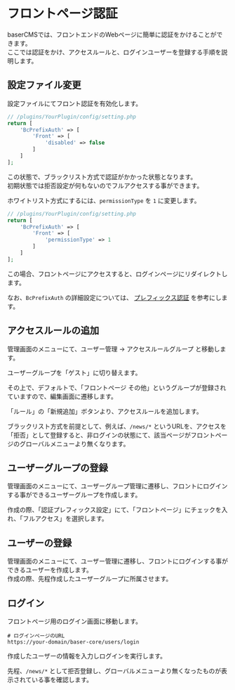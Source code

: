 # フロントページ認証

baserCMSでは、フロントエンドのWebページに簡単に認証をかけることができます。  
ここでは認証をかけ、アクセスルールと、ログインユーザーを登録する手順を説明します。

## 設定ファイル変更
設定ファイルにてフロント認証を有効化します。

```php
// /plugins/YourPlugin/config/setting.php
return [
    'BcPrefixAuth' => [
        'Front' => [
            'disabled' => false
        ]
    ]
];
```

この状態で、ブラックリスト方式で認証がかかった状態となります。  
初期状態では拒否設定が何もないのでフルアクセスする事ができます。

ホワイトリスト方式にするには、`permissionType` を `1` に変更します。

```php
// /plugins/YourPlugin/config/setting.php
return [
    'BcPrefixAuth' => [
        'Front' => [
            'permissionType' => 1
        ]
    ]
];
```

この場合、フロントページにアクセスすると、ログインページにリダイレクトします。


なお、`BcPrefixAuth` の詳細設定については、 [プレフィックス認証](./prefix_auth) を参考にします。

## アクセスルールの追加
管理画面のメニューにて、ユーザー管理 → アクセスルールグループ と移動します。  

ユーザーグループを「ゲスト」に切り替えます。

その上で、デフォルトで、「フロントページ その他」というグループが登録されていますので、編集画面に遷移します。  

「ルール」の「新規追加」ボタンより、アクセスルールを追加します。

ブラックリスト方式を前提として、例えば、`/news/*` というURLを、アクセスを「拒否」として登録すると、非ログインの状態にて、該当ページがフロントページのグローバルメニューより無くなります。 

## ユーザーグループの登録

管理画面のメニューにて、ユーザーグループ管理に遷移し、フロントにログインする事ができるユーザーグループを作成します。

作成の際、「認証プレフィックス設定」にて、「フロントページ」にチェックを入れ、「フルアクセス」を選択します。


## ユーザーの登録
管理画面のメニューにて、ユーザー管理に遷移し、フロントにログインする事ができるユーザーを作成します。  
作成の際、先程作成したユーザーグループに所属させます。


## ログイン
フロントページ用のログイン画面に移動します。

```shell
# ログインページのURL
https://your-domain/baser-core/users/login
```

作成したユーザーの情報を入力しログインを実行します。

先程、`/news/*` として拒否登録し、グローバルメニューより無くなったものが表示されている事を確認します。

　

